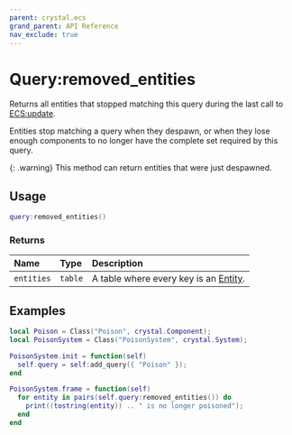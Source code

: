 ```yaml
---
parent: crystal.ecs
grand_parent: API Reference
nav_exclude: true
---
```


# Query:removed_entities

Returns all entities that stopped matching this query during the last call to [ECS:update](ecs_update).

Entities stop matching a query when they despawn, or when they lose enough components to no longer have the complete set required by this query.

{: .warning}
This method can return entities that were just despawned.

## Usage

```lua
query:removed_entities()
```

### Returns

| Name       | Type    | Description                                     |
| :--------- | :------ | :---------------------------------------------- |
| `entities` | `table` | A table where every key is an [Entity](entity). |

## Examples

```lua
local Poison = Class("Poison", crystal.Component);
local PoisonSystem = Class("PoisonSystem", crystal.System);

PoisonSystem.init = function(self)
  self.query = self:add_query({ "Poison" });
end

PoisonSystem.frame = function(self)
  for entity in pairs(self.query:removed_entities()) do
    print((tostring(entity)) .. " is no longer poisoned");
  end
end
```
